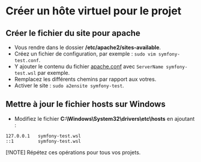 # Créer un hôte virtuel pour le projet

## Créer le fichier du site pour apache

- Vous rendre dans le dossier **/etc/apache2/sites-available**.
- Créez un fichier de configuration, par exemple : `sudo vim symfony-test.conf`.
- Y ajouter le contenu du fichier [apache.conf](../../docker/apache.conf) avec `ServerName symfony-test.wsl` par exemple.
- Remplacez les différents chemins par rapport aux votres.
- Activer le site : `sudo a2ensite symfony-test`.

## Mettre à jour le fichier hosts sur Windows

- Modifiez le fichier **C:\Windows\System32\drivers\etc\hosts** en ajoutant :
```
127.0.0.1 	symfony-test.wsl
::1 		symfony-test.wsl
```

[!NOTE]
Répétez ces opérations pour tous vos projets.